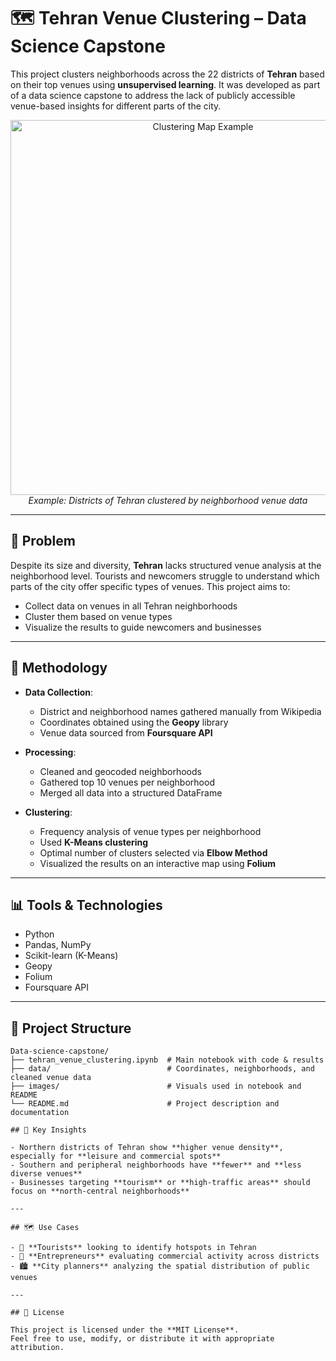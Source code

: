 # 🗺️ Tehran Venue Clustering – Data Science Capstone

This project clusters neighborhoods across the 22 districts of **Tehran** based on their top venues using **unsupervised learning**. It was developed as part of a data science capstone to address the lack of publicly accessible venue-based insights for different parts of the city.

<p align="center">
  <img src="./map_example.jpg" alt="Clustering Map Example" width="600"/>
  <br><em>Example: Districts of Tehran clustered by neighborhood venue data</em>
</p>

---

## 📌 Problem

Despite its size and diversity, **Tehran** lacks structured venue analysis at the neighborhood level. Tourists and newcomers struggle to understand which parts of the city offer specific types of venues. This project aims to:
- Collect data on venues in all Tehran neighborhoods
- Cluster them based on venue types
- Visualize the results to guide newcomers and businesses

---

## 📍 Methodology

- **Data Collection**:
  - District and neighborhood names gathered manually from Wikipedia
  - Coordinates obtained using the **Geopy** library
  - Venue data sourced from **Foursquare API**
  
- **Processing**:
  - Cleaned and geocoded neighborhoods
  - Gathered top 10 venues per neighborhood
  - Merged all data into a structured DataFrame

- **Clustering**:
  - Frequency analysis of venue types per neighborhood
  - Used **K-Means clustering**
  - Optimal number of clusters selected via **Elbow Method**
  - Visualized the results on an interactive map using **Folium**

---

## 📊 Tools & Technologies

- Python
- Pandas, NumPy
- Scikit-learn (K-Means)
- Geopy
- Folium
- Foursquare API

---

## 📁 Project Structure

```plaintext
Data-science-capstone/
├── tehran_venue_clustering.ipynb  # Main notebook with code & results
├── data/                          # Coordinates, neighborhoods, and cleaned venue data
├── images/                        # Visuals used in notebook and README
└── README.md                      # Project description and documentation

## 🧠 Key Insights

- Northern districts of Tehran show **higher venue density**, especially for **leisure and commercial spots**
- Southern and peripheral neighborhoods have **fewer** and **less diverse venues**
- Businesses targeting **tourism** or **high-traffic areas** should focus on **north-central neighborhoods**

---

## 🗺️ Use Cases

- 🧳 **Tourists** looking to identify hotspots in Tehran
- 💼 **Entrepreneurs** evaluating commercial activity across districts
- 🏙️ **City planners** analyzing the spatial distribution of public venues

---

## 📄 License

This project is licensed under the **MIT License**.  
Feel free to use, modify, or distribute it with appropriate attribution.
